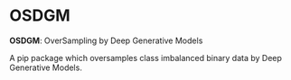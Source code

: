 # OSDGM

**OSDGM**: OverSampling by Deep Generative Models 


A pip package which oversamples class imbalanced binary data by Deep Generative Models. 
